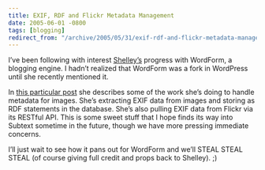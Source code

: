 ```yaml
---
title: EXIF, RDF and Flickr Metadata Management
date: 2005-06-01 -0800
tags: [blogging]
redirect_from: "/archive/2005/05/31/exif-rdf-and-flickr-metadata-management.aspx/"
---
```


I’ve been following with interest
[Shelley’s](http://weblog.burningbird.net/) progress with WordForm, a
blogging engine. I hadn’t realized that WordForm was a fork in WordPress
until she recently mentioned it.

In [this particular
post](http://weblog.burningbird.net/archives/2005/06/02/the-programming-balancing-act/)
she describes some of the work she’s doing to handle metadata for
images. She’s extracting EXIF data from images and storing as RDF
statements in the database. She’s also pulling EXIF data from Flickr via
its RESTful API. This is some sweet stuff that I hope finds its way into
Subtext sometime in the future, though we have more pressing immediate
concerns.

I’ll just wait to see how it pans out for WordForm and we’ll STEAL STEAL
STEAL (of course giving full credit and props back to Shelley). ;)

